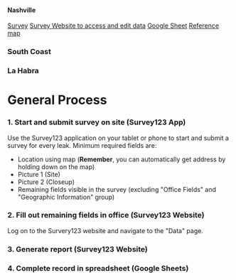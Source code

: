 #### Nashville
[Survey](https://arcg.is/S8ii9)
[Survey Website to access and edit data](http://tinyurl.com/yyvowrgu)
[Google Sheet](#)
[Reference map](http://tinyurl.com/y3c48je5)

### South Coast

### La Habra

# General Process
### 1. Start and submit survey on site (Survey123 App)
Use the Survey123 application on your tablet or phone to start and submit a survey for every leak. Minimum required fields are:

- Location using map (**Remember**, you can automatically get address by holding down on the map)
- Picture 1 (Site)
- Picture 2 (Closeup)
- Remaining fields visible in the survey (excluding "Office Fields" and "Geographic Information" group)

### 2. Fill out remaining fields in office (Survey123 Website)
Log on to the Survery123 website and navigate to the "Data" page. 

### 3. Generate report (Survey123 Website)

### 4. Complete record in spreadsheet (Google Sheets)
